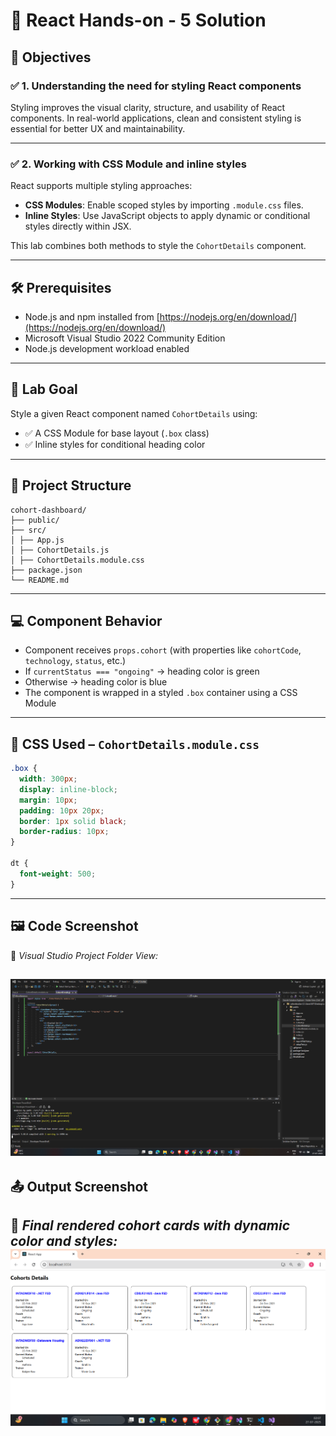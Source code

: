 # 📘 React Hands-on - 5 Solution

## 📘 Objectives

### ✅ 1. Understanding the need for styling React components

Styling improves the visual clarity, structure, and usability of React components. In real-world applications, clean and consistent styling is essential for better UX and maintainability.

---

### ✅ 2. Working with CSS Module and inline styles

React supports multiple styling approaches:
- **CSS Modules**: Enable scoped styles by importing `.module.css` files.
- **Inline Styles**: Use JavaScript objects to apply dynamic or conditional styles directly within JSX.

This lab combines both methods to style the `CohortDetails` component.

---

## 🛠 Prerequisites

- Node.js and npm installed from [https://nodejs.org/en/download/](https://nodejs.org/en/download/)
- Microsoft Visual Studio 2022 Community Edition
- Node.js development workload enabled

---

## 🎯 Lab Goal

Style a given React component named `CohortDetails` using:
- ✅ A CSS Module for base layout (`.box` class)
- ✅ Inline styles for conditional heading color

---

## 📁 Project Structure
```
cohort-dashboard/
├── public/
├── src/
│ ├── App.js
│ ├── CohortDetails.js
│ ├── CohortDetails.module.css
├── package.json
└── README.md
```


---

## 💻 Component Behavior

- Component receives `props.cohort` (with properties like `cohortCode`, `technology`, `status`, etc.)
- If `currentStatus === "ongoing"` → heading color is green
- Otherwise → heading color is blue
- The component is wrapped in a styled `.box` container using a CSS Module

---

## 🎨 CSS Used – `CohortDetails.module.css`

```css
.box {
  width: 300px;
  display: inline-block;
  margin: 10px;
  padding: 10px 20px;
  border: 1px solid black;
  border-radius: 10px;
}

dt {
  font-weight: 500;
}
```
---
## 🖼️ Code Screenshot

📌 *Visual Studio Project Folder View:*  

![alt text](image.png)
---

## 📤 Output Screenshot

📌 *Final rendered cohort cards with dynamic color and styles:*
![alt text](image-1.png)
---